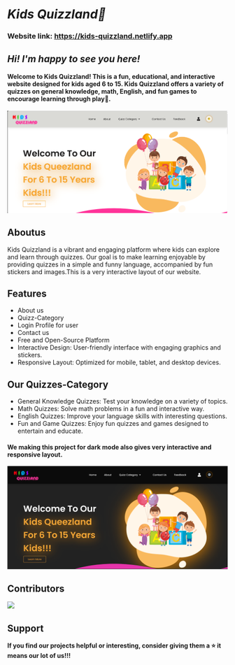 # ***Kids Quizzland🌟***
### Website link: https://kids-quizzland.netlify.app

## ***Hi! I'm happy to see you here!***
#### Welcome to Kids Quizzland! This is a fun, educational, and interactive website designed for kids aged 6 to 15. Kids Quizzland offers a variety of quizzes on general knowledge, math, English, and fun games to encourage learning through play🚀.

![screenshots](./images/homepage/light-theme.png)

## Aboutus

Kids Quizzland is a vibrant and engaging platform where kids can explore and learn through quizzes. Our goal is to make learning enjoyable by providing quizzes in a simple and funny language, accompanied by fun stickers and images.This is a very interactive layout of our website.

## Features

- About us
- Quizz-Category
- Login Profile for user
- Contact us
- Free and Open-Source Platform
- Interactive Design: User-friendly interface with engaging graphics and stickers.
- Responsive Layout: Optimized for mobile, tablet, and desktop devices.

## Our Quizzes-Category
- General Knowledge Quizzes: Test your knowledge on a variety of topics.
- Math Quizzes: Solve math problems in a fun and interactive way.
- English Quizzes: Improve your language skills with interesting questions.
- Fun and Game Quizzes: Enjoy fun quizzes and games designed to entertain and educate.

#### We making this project for dark mode also gives very interactive and responsive layout. ####

![screenshots](./images/homepage/dark-theme.png)

## Contributors

 <a href="https://github.com/Rutuja20Sanap/icp-8.0-html-css-js-group-project-3/graphs/contributors">
  <img src="https://contrib.rocks/image?repo=Rutuja20Sanap/icp-8.0-html-css-js-group-project-3" />
</a>

## Support

**If you find our projects helpful or interesting, consider giving them a ⭐ it means our lot of us!!!**